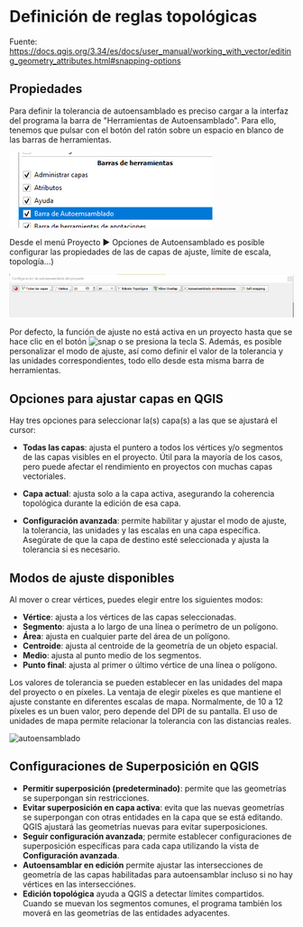 # Definición de reglas topológicas

Fuente: https://docs.qgis.org/3.34/es/docs/user_manual/working_with_vector/editing_geometry_attributes.html#snapping-options

## Propiedades

Para definir la tolerancia de autoensamblado es preciso cargar a la interfaz del programa la barra de "Herramientas de Autoensamblado". Para ello, tenemos que pulsar con el botón del ratón sobre un espacio en blanco de las barras de herramientas.

![autoensamblado](img/barra_autoensamblado.png)


Desde el menú Proyecto ► Opciones de Autoensamblado es posible configurar las propiedades de las de capas de ajuste, límite de escala, topología…) 

![topologia](img/topologia.PNG)

Por defecto, la función de ajuste no está activa en un proyecto hasta que se hace clic en el botón
![snap](https://docs.qgis.org/3.34/es/_images/mIconSnapping.png) o se presiona la tecla S. Además, es posible personalizar el modo de ajuste, así como definir el valor de la tolerancia y las unidades correspondientes, todo ello desde esta misma barra de herramientas.


## Opciones para ajustar capas en QGIS

Hay tres opciones para seleccionar la(s) capa(s) a las que se ajustará el cursor:

- **Todas las capas**: ajusta el puntero a todos los vértices y/o segmentos de las capas visibles en el proyecto. Útil para la mayoría de los casos, pero puede afectar el rendimiento en proyectos con muchas capas vectoriales.

- **Capa actual**: ajusta solo a la capa activa, asegurando la coherencia topológica durante la edición de esa capa.

- **Configuración avanzada**: permite habilitar y ajustar el modo de ajuste, la tolerancia, las unidades y las escalas en una capa específica. Asegúrate de que la capa de destino esté seleccionada y ajusta la tolerancia si es necesario.

## Modos de ajuste disponibles

Al mover o crear vértices, puedes elegir entre los siguientes modos:

- **Vértice**: ajusta a los vértices de las capas seleccionadas.
- **Segmento**: ajusta a lo largo de una línea o perímetro de un polígono.
- **Área**: ajusta en cualquier parte del área de un polígono.
- **Centroide**: ajusta al centroide de la geometría de un objeto espacial.
- **Medio**: ajusta al punto medio de los segmentos.
- **Punto final**: ajusta al primer o último vértice de una línea o polígono.


Los valores de tolerancia se pueden establecer en las unidades del mapa del proyecto o en píxeles. La ventaja de elegir píxeles es que mantiene el ajuste constante en diferentes escalas de mapa. Normalmente, de 10 a 12 píxeles es un buen valor, pero depende del DPI de su pantalla. El uso de unidades de mapa permite relacionar la tolerancia con las distancias reales. 

![autoensamblado](https://docs.qgis.org/3.34/es/_images/editProjectSnapping.png)


## Configuraciones de Superposición en QGIS
- **Permitir superposición (predeterminado)**: permite que las geometrías se superpongan sin restricciones.
- **Evitar superposición en capa activa**: evita que las nuevas geometrías se superpongan con otras entidades en la capa que se está editando. QGIS ajustará las geometrías nuevas para evitar superposiciones.
- **Seguir configuración avanzada**; permite establecer configuraciones de superposición específicas para cada capa utilizando la vista de **Configuración avanzada**.
- **Autoensamblar en edición** permite ajustar las intersecciones de geometría de las capas habilitadas para autoensamblar incluso si no hay vértices en las intersecciónes.
- **Edición topológica** ayuda a QGIS a detectar límites compartidos. Cuando se muevan los segmentos comunes, el programa también los moverá en las geometrías de las entidades adyacentes.

